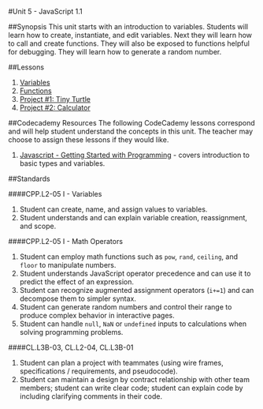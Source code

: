 #Unit 5 - JavaScript 1.1

##Synopsis
This unit starts with an introduction to variables. Students will learn how to create, instantiate, and edit variables. Next they will learn how to call and create functions. They will also be exposed to functions helpful for debugging. They will learn how to generate a random number. 

##Lessons

1. [Variables](sessions/1-variable)
2. [Functions](sessions/2-function)
3. [Project #1: Tiny Turtle](sessions/3-project-tinyturtle)
4. [Project #2: Calculator](sessions/4-project-calculator)

##Codecademy Resources
The following CodeCademy lessons correspond and will help student understand  the concepts in this unit. The teacher may choose to assign these lessons if they would like.

1. [Javascript - Getting Started with Programming](https://www.codecademy.com/courses/javascript-beginner-en-6LzGd/0/1?curriculum_id=506324b3a7dffd00020bf661) - covers introduction to basic types and variables.

##Standards

####CPP.L2-05 I - Variables
1. Student	can	create,	name,	and	assign	values	to	variables.
2. Student	understands	and	can	explain	variable	creation,	reassignment,	and	scope.

####CPP.L2-05 I - Math Operators
1.	Student	can	employ	math	functions	such	as	``pow``,	``rand``,	``ceiling``,	and	``floor``	to	manipulate	numbers.
2.	Student	understands	JavaScript	operator	precedence	and	can	use	it	to	predict	the	effect	of	an	expression.	
3.	Student	can	recognize	augmented	assignment	operators	(``i+=1``)	and	can	decompose	them	to	simpler	syntax.	
4.	Student	can	generate	random	numbers	and	control	their	range	to	produce	complex	behavior	in	interactive	pages.	
5.	Student	can	handle	``null``,	``NaN``	or	``undefined``	inputs	to	calculations	when	solving	programming	problems.
 
####CL.L3B-03, CL.L2-04, CL.L3B-01
1.	Student	can	plan	a	project	with	teammates	(using	wire	frames,	specifications	/ requirements,	and	pseudocode).
2.	Student	can	maintain	a	design	by	contract	relationship	with	other	team	members;	student	can	write	clear	code;	student	can	explain	code	by	including	clarifying	comments	in	their	code.


